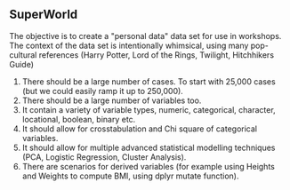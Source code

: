 ## SuperWorld

The objective is to create a "personal data" data set for use in workshops. The context of the data set is intentionally whimsical, using many pop-cultural references (Harry Potter, Lord of the Rings, Twilight, Hitchhikers Guide)

1. There should be a large number of cases. To start with 25,000 cases (but we could easily ramp it up to 250,000).
2. There should be a large number of variables too.
3. It contain a variety of variable types, numeric, categorical, character, locational, boolean, binary etc.
4. It should allow for crosstabulation and Chi square of categorical variables.
5. It should allow for multiple advanced statistical modelling techniques (PCA, Logistic Regression, Cluster Analysis).
6. There are scenarios for derived variables (for example using Heights and Weights to compute BMI, using dplyr mutate function).
